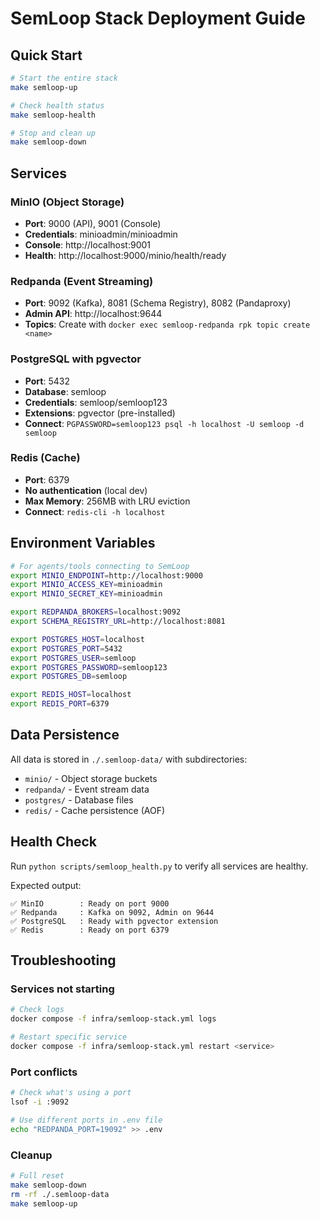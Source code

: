 # SemLoop Stack Deployment Guide

## Quick Start

```bash
# Start the entire stack
make semloop-up

# Check health status
make semloop-health

# Stop and clean up
make semloop-down
```

## Services

### MinIO (Object Storage)
- **Port**: 9000 (API), 9001 (Console)
- **Credentials**: minioadmin/minioadmin
- **Console**: http://localhost:9001
- **Health**: http://localhost:9000/minio/health/ready

### Redpanda (Event Streaming)
- **Port**: 9092 (Kafka), 8081 (Schema Registry), 8082 (Pandaproxy)
- **Admin API**: http://localhost:9644
- **Topics**: Create with `docker exec semloop-redpanda rpk topic create <name>`

### PostgreSQL with pgvector
- **Port**: 5432
- **Database**: semloop
- **Credentials**: semloop/semloop123
- **Extensions**: pgvector (pre-installed)
- **Connect**: `PGPASSWORD=semloop123 psql -h localhost -U semloop -d semloop`

### Redis (Cache)
- **Port**: 6379
- **No authentication** (local dev)
- **Max Memory**: 256MB with LRU eviction
- **Connect**: `redis-cli -h localhost`

## Environment Variables

```bash
# For agents/tools connecting to SemLoop
export MINIO_ENDPOINT=http://localhost:9000
export MINIO_ACCESS_KEY=minioadmin
export MINIO_SECRET_KEY=minioadmin

export REDPANDA_BROKERS=localhost:9092
export SCHEMA_REGISTRY_URL=http://localhost:8081

export POSTGRES_HOST=localhost
export POSTGRES_PORT=5432
export POSTGRES_USER=semloop
export POSTGRES_PASSWORD=semloop123
export POSTGRES_DB=semloop

export REDIS_HOST=localhost
export REDIS_PORT=6379
```

## Data Persistence

All data is stored in `./.semloop-data/` with subdirectories:
- `minio/` - Object storage buckets
- `redpanda/` - Event stream data
- `postgres/` - Database files
- `redis/` - Cache persistence (AOF)

## Health Check

Run `python scripts/semloop_health.py` to verify all services are healthy.

Expected output:
```
✅ MinIO        : Ready on port 9000
✅ Redpanda     : Kafka on 9092, Admin on 9644
✅ PostgreSQL   : Ready with pgvector extension
✅ Redis        : Ready on port 6379
```

## Troubleshooting

### Services not starting
```bash
# Check logs
docker compose -f infra/semloop-stack.yml logs

# Restart specific service
docker compose -f infra/semloop-stack.yml restart <service>
```

### Port conflicts
```bash
# Check what's using a port
lsof -i :9092

# Use different ports in .env file
echo "REDPANDA_PORT=19092" >> .env
```

### Cleanup
```bash
# Full reset
make semloop-down
rm -rf ./.semloop-data
make semloop-up
```
